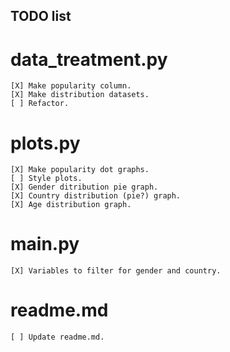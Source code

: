 ## TODO list

# data_treatment.py
    [X] Make popularity column.
    [X] Make distribution datasets.
    [ ] Refactor.

# plots.py
    [X] Make popularity dot graphs.
    [ ] Style plots.
    [X] Gender ditribution pie graph.
    [X] Country distribution (pie?) graph.
    [X] Age distribution graph.

# main.py
    [X] Variables to filter for gender and country.

# readme.md
    [ ] Update readme.md.